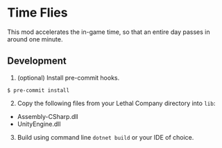 Time Flies
==========

This mod accelerates the in-game time, so that an entire day passes in around
one minute.

Development
-----------

1. (optional) Install pre-commit hooks.

```
$ pre-commit install
```

2. Copy the following files from your Lethal Company directory into `lib`:

* Assembly-CSharp.dll
* UnityEngine.dll

3. Build using command line `dotnet build` or your IDE of choice.
